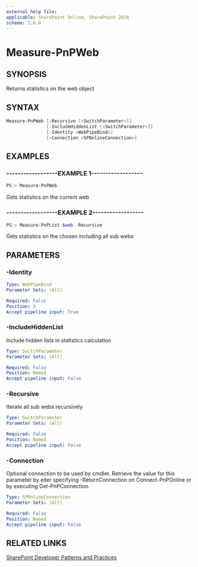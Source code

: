 ```yaml
---
external help file:
applicable: SharePoint Online, SharePoint 2016
schema: 2.0.0
---
```

# Measure-PnPWeb

## SYNOPSIS
Returns statistics on the web object

## SYNTAX 

```powershell
Measure-PnPWeb [-Recursive [<SwitchParameter>]]
               [-IncludeHiddenList [<SwitchParameter>]]
               [-Identity <WebPipeBind>]
               [-Connection <SPOnlineConnection>]
```

## EXAMPLES

### ------------------EXAMPLE 1------------------
```powershell
PS:> Measure-PnPWeb
```

Gets statistics on the current web

### ------------------EXAMPLE 2------------------
```powershell
PS:> Measure-PnPList $web -Recursive
```

Gets statistics on the chosen including all sub webs

## PARAMETERS

### -Identity


```yaml
Type: WebPipeBind
Parameter Sets: (All)

Required: False
Position: 0
Accept pipeline input: True
```

### -IncludeHiddenList
Include hidden lists in statistics calculation

```yaml
Type: SwitchParameter
Parameter Sets: (All)

Required: False
Position: Named
Accept pipeline input: False
```

### -Recursive
Iterate all sub webs recursively

```yaml
Type: SwitchParameter
Parameter Sets: (All)

Required: False
Position: Named
Accept pipeline input: False
```

### -Connection
Optional connection to be used by cmdlet. Retrieve the value for this parameter by eiter specifying -ReturnConnection on Connect-PnPOnline or by executing Get-PnPConnection.

```yaml
Type: SPOnlineConnection
Parameter Sets: (All)

Required: False
Position: Named
Accept pipeline input: False
```

## RELATED LINKS

[SharePoint Developer Patterns and Practices](http://aka.ms/sppnp)
